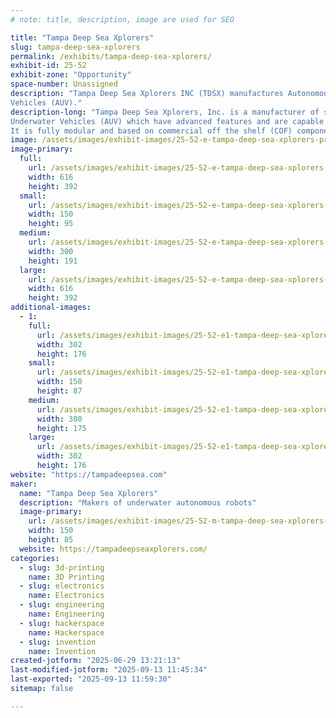 ```yaml
---
# note: title, description, image are used for SEO

title: "Tampa Deep Sea Xplorers"
slug: tampa-deep-sea-xplorers
permalink: /exhibits/tampa-deep-sea-xplorers/
exhibit-id: 25-52
exhibit-zone: "Opportunity"
space-number: Unassigned
description: "Tampa Deep Sea Xplorers INC (TDSX) manufactures Autonomous Underwater
Vehicles (AUV)."
description-long: "Tampa Deep Sea Xplorers, Inc. is a manufacturer of small Autonomous
Underwater Vehicles (AUV) which have advanced features and are capable of diving to 600 meters depth to collect data to aid in ocean exploration and conservation. The Tampa based company produces the Barracuda AUV®. It is a hand launchable AUV which serves as a stable platform to carry a wide variety of sensors including, side scan sonar, water quality sensors, acoustic modem, and others. Its patented design provides superior maneuverability which allows the vehicle to turn a full 360 degrees within its own body length.
It is fully modular and based on commercial off the shelf (COF) components. It is easy to maintain and every component can be easily removed and replaced using ordinary hand tools. The ease of maintenance and parts availability reduces downtime and mission related problems. Additionally, depending on sensor requirements as required for your mission, it is a cost effective means of meeting your needs."
image: /assets/images/exhibit-images/25-52-e-tampa-deep-sea-xplorers-primary-image-300x191.jpg
image-primary: 
  full:
    url: /assets/images/exhibit-images/25-52-e-tampa-deep-sea-xplorers-primary-image-full.jpg
    width: 616
    height: 392
  small:
    url: /assets/images/exhibit-images/25-52-e-tampa-deep-sea-xplorers-primary-image-150x95.jpg
    width: 150
    height: 95
  medium:
    url: /assets/images/exhibit-images/25-52-e-tampa-deep-sea-xplorers-primary-image-300x191.jpg
    width: 300
    height: 191
  large:
    url: /assets/images/exhibit-images/25-52-e-tampa-deep-sea-xplorers-primary-image-616x392.jpg
    width: 616
    height: 392
additional-images: 
  - 1:
    full:
      url: /assets/images/exhibit-images/25-52-e1-tampa-deep-sea-xplorers-secondary-image-full.jpg
      width: 302
      height: 176
    small:
      url: /assets/images/exhibit-images/25-52-e1-tampa-deep-sea-xplorers-secondary-image-150x87.jpg
      width: 150
      height: 87
    medium:
      url: /assets/images/exhibit-images/25-52-e1-tampa-deep-sea-xplorers-secondary-image-300x175.jpg
      width: 300
      height: 175
    large:
      url: /assets/images/exhibit-images/25-52-e1-tampa-deep-sea-xplorers-secondary-image-302x176.jpg
      width: 302
      height: 176
website: "https://tampadeepsea.com"
maker: 
  name: "Tampa Deep Sea Xplorers"
  description: "Makers of underwater autonomous robots"
  image-primary:
    url: /assets/images/exhibit-images/25-52-m-tampa-deep-sea-xplorers-auv-image-150x85.jpg
    width: 150
    height: 85
  website: https://tampadeepseaxplorers.com/
categories: 
  - slug: 3d-printing
    name: 3D Printing
  - slug: electronics
    name: Electronics
  - slug: engineering
    name: Engineering
  - slug: hackerspace
    name: Hackerspace
  - slug: invention
    name: Invention
created-jotform: "2025-06-29 13:21:13"
last-modified-jotform: "2025-09-13 11:45:34"
last-exported: "2025-09-13 11:59:30"
sitemap: false

---
```

